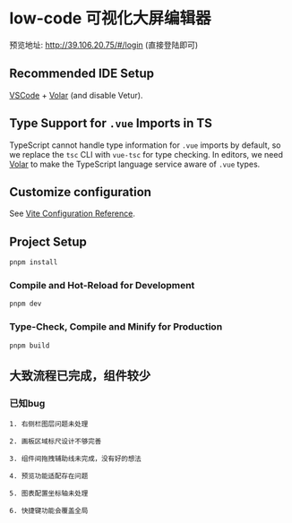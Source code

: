 # low-code 可视化大屏编辑器

预览地址: http://39.106.20.75/#/login (直接登陆即可)

## Recommended IDE Setup

[VSCode](https://code.visualstudio.com/) + [Volar](https://marketplace.visualstudio.com/items?itemName=Vue.volar) (and disable Vetur).

## Type Support for `.vue` Imports in TS

TypeScript cannot handle type information for `.vue` imports by default, so we replace the `tsc` CLI with `vue-tsc` for type checking. In editors, we need [Volar](https://marketplace.visualstudio.com/items?itemName=Vue.volar) to make the TypeScript language service aware of `.vue` types.

## Customize configuration

See [Vite Configuration Reference](https://vite.dev/config/).

## Project Setup

```sh
pnpm install
```

### Compile and Hot-Reload for Development

```sh
pnpm dev
```

### Type-Check, Compile and Minify for Production

```sh
pnpm build
```

## 大致流程已完成，组件较少

### 已知bug

    1. 右侧栏图层问题未处理

    2. 画板区域标尺设计不够完善
    
    3. 组件间拖拽辅助线未完成，没有好的想法
    
    4. 预览功能适配存在问题

    5. 图表配置坐标轴未处理

    6. 快捷键功能会覆盖全局
